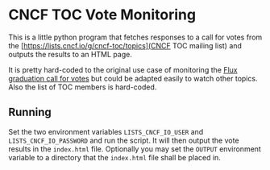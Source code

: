 # CNCF TOC Vote Monitoring

This is a little python program that fetches responses to a call for votes from the [https://lists.cncf.io/g/cncf-toc/topics](CNCF TOC mailing list) and outputs the results to an HTML page.

It is pretty hard-coded to the original use case of monitoring the [Flux graduation call for votes](https://lists.cncf.io/g/cncf-toc/topic/vote_flux_for_graduation/95047098) but could be adapted easily to watch other topics. Also the list of TOC members is hard-coded.

## Running

Set the two environment variables `LISTS_CNCF_IO_USER` and `LISTS_CNCF_IO_PASSWORD` and run the script. It will then output the vote results in the `index.html` file. Optionally you may set the `OUTPUT` environment variable to a directory that the `index.html` file shall be placed in.
